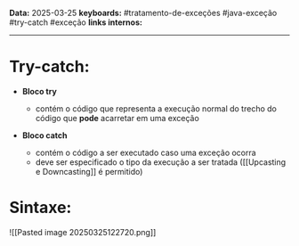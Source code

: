 
**Data:** 2025-03-25
**keyboards:** #tratamento-de-exceções #java-exceção #try-catch #exceção 
**links internos:** 
___
# Try-catch:

- **Bloco try**
	- contém o código que representa a execução normal do trecho do código que **pode** acarretar em uma exceção
	
- **Bloco catch**
	- contém o código a ser executado caso uma exceção ocorra
	- deve ser especificado o tipo da execução a ser tratada ([[Upcasting e Downcasting]] é permitido)


# Sintaxe:

![[Pasted image 20250325122720.png]]
